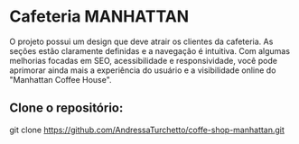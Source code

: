 # Cafeteria MANHATTAN 

O projeto possui um design que deve atrair os clientes da cafeteria. As seções estão claramente definidas e a navegação é intuitiva. Com algumas melhorias focadas em SEO, acessibilidade e responsividade, você pode aprimorar ainda mais a experiência do usuário e a visibilidade online do "Manhattan Coffee House".

## Clone o repositório:

git clone https://github.com/AndressaTurchetto/coffe-shop-manhattan.git

